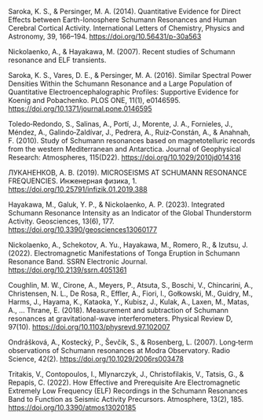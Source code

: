 ﻿Saroka, K. S., & Persinger, M. A. (2014). Quantitative Evidence for Direct Effects between Earth-Ionosphere Schumann Resonances and Human Cerebral Cortical Activity. International Letters of Chemistry, Physics and Astronomy, 39, 166–194. https://doi.org/10.56431/p-30a563

Nickolaenko, A., & Hayakawa, M. (2007). Recent studies of Schumann resonance and ELF transients.

Saroka, K. S., Vares, D. E., & Persinger, M. A. (2016). Similar Spectral Power Densities Within the Schumann Resonance and a Large Population of Quantitative Electroencephalographic Profiles: Supportive Evidence for Koenig and Pobachenko. PLOS ONE, 11(1), e0146595. https://doi.org/10.1371/journal.pone.0146595

Toledo‐Redondo, S., Salinas, A., Portí, J., Morente, J. A., Fornieles, J., Méndez, A., Galindo‐Zaldívar, J., Pedrera, A., Ruiz‐Constán, A., & Anahnah, F. (2010). Study of Schumann resonances based on magnetotelluric records from the western Mediterranean and Antarctica. Journal of Geophysical Research: Atmospheres, 115(D22). https://doi.org/10.1029/2010jd014316

ЛУКАНЕНКОВ, А. В. (2019). MICROSEISMS AT SCHUMANN RESONANCE FREQUENCIES. Инженерная физика, 1. https://doi.org/10.25791/infizik.01.2019.388

Hayakawa, M., Galuk, Y. P., & Nickolaenko, A. P. (2023). Integrated Schumann Resonance Intensity as an Indicator of the Global Thunderstorm Activity. Geosciences, 13(6), 177. https://doi.org/10.3390/geosciences13060177

Nickolaenko, A., Schekotov, A. Yu., Hayakawa, M., Romero, R., & Izutsu, J. (2022). Electromagnetic Manifestations of Tonga Eruption in Schumann Resonance Band. SSRN Electronic Journal. https://doi.org/10.2139/ssrn.4051361

Coughlin, M. W., Cirone, A., Meyers, P., Atsuta, S., Boschi, V., Chincarini, A., Christensen, N. L., De Rosa, R., Effler, A., Fiori, I., Gołkowski, M., Guidry, M., Harms, J., Hayama, K., Kataoka, Y., Kubisz, J., Kulak, A., Laxen, M., Matas, A., … Thrane, E. (2018). Measurement and subtraction of Schumann resonances at gravitational-wave interferometers. Physical Review D, 97(10). https://doi.org/10.1103/physrevd.97.102007

Ondrášková, A., Kostecký, P., Ševčík, S., & Rosenberg, L. (2007). Long‐term observations of Schumann resonances at Modra Observatory. Radio Science, 42(2). https://doi.org/10.1029/2006rs003478

Tritakis, V., Contopoulos, I., Mlynarczyk, J., Christofilakis, V., Tatsis, G., & Repapis, C. (2022). How Effective and Prerequisite Are Electromagnetic Extremely Low Frequency (ELF) Recordings in the Schumann Resonances Band to Function as Seismic Activity Precursors. Atmosphere, 13(2), 185. https://doi.org/10.3390/atmos13020185
